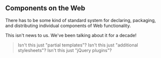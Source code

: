 ##  Components on the Web

There has to be some kind of standard system for declaring, packaging, and distributing individual components of Web functionality.

This isn't news to us. We've been talking about it for a decade!

> Isn't this just "partial templates"? Isn't this just "additional stylesheets"? Isn't this just "jQuery plugins"?